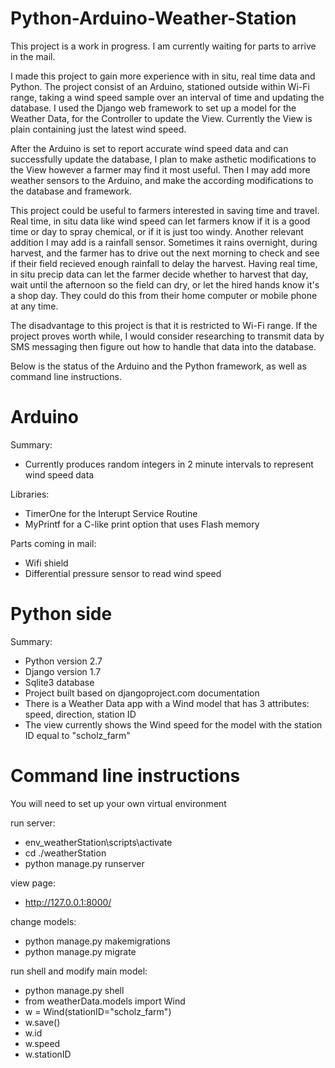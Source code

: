 # Python-Arduino-Weather-Station

This project is a work in progress. I am currently waiting for parts to arrive in the mail.

I made this project to gain more experience with in situ, real time data and Python. The project consist of an Arduino, stationed outside within Wi-Fi range, taking a wind speed sample over an interval of time and updating the database. I used the Django web framework to set up a model for the Weather Data, for the Controller to update the View. Currently the View is plain containing just the latest wind speed. 

After the Arduino is set to report accurate wind speed data and can successfully update the database, I plan to make asthetic modifications to the View however a farmer may find it most useful. Then I may add more weather sensors to the Arduino, and make the according modifications to the database and framework.

This project could be useful to farmers interested in saving time and travel. Real time, in situ data like wind speed can let farmers know if it is a good time or day to spray chemical, or if it is just too windy. Another relevant addition I may add is a rainfall sensor. Sometimes it rains overnight, during harvest, and the farmer has to drive out the next morning to check and see if their field recieved enough rainfall to delay the harvest. Having real time, in situ precip data can let the farmer decide whether to harvest that day, wait until the afternoon so the field can dry, or let the hired hands know it's a shop day. They could do this from their home computer or mobile phone at any time.

The disadvantage to this project is that it is restricted to Wi-Fi range. If the project proves worth while, I would consider researching to transmit data by SMS messaging then figure out how to handle that data into the database.

Below is the status of the Arduino and the Python framework, as well as command line instructions.

Arduino
==================
Summary:
- Currently produces random integers in 2 minute intervals to represent wind speed data
  
Libraries:
- TimerOne for the Interupt Service Routine
- MyPrintf for a C-like print option that uses Flash memory
  
Parts coming in mail:
- Wifi shield
- Differential pressure sensor to read wind speed
  
 Python side
 =================
 Summary:
  - Python version 2.7
  - Django version 1.7
  - Sqlite3 database
  - Project built based on djangoproject.com documentation
  - There is a Weather Data app with a Wind model that has 3 attributes: speed, direction, station ID
  - The view currently shows the Wind speed for the model with the station ID equal to "scholz_farm"
  
  Command line instructions
  ===========================
  You will need to set up your own virtual environment
  
  run server:
  - env_weatherStation\scripts\activate
  - cd ./weatherStation
  - python manage.py runserver
    
  view page:
  - http://127.0.0.1:8000/
    
  change models:
  - python manage.py makemigrations
  - python manage.py migrate
    
  run shell and modify main model:
  - python manage.py shell
  - from weatherData.models import Wind
  - w = Wind(stationID="scholz_farm")
  - w.save()
  - w.id
  - w.speed
  - w.stationID  
    
